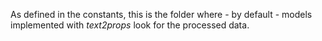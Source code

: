 As defined in the constants, this is the folder where - by default - models implemented with
*text2props* look for the processed data.